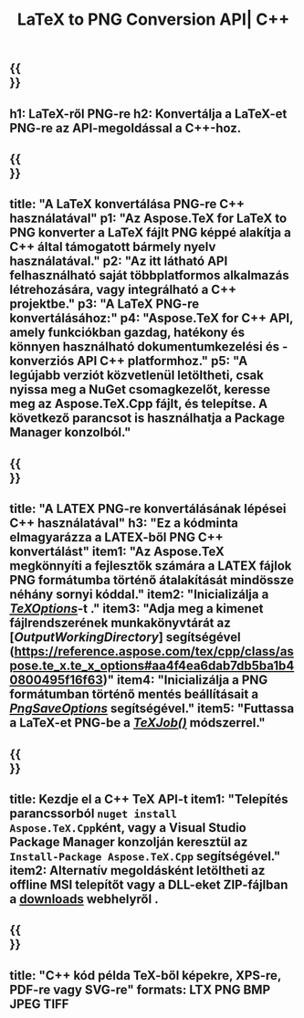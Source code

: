 ﻿---
translation: true
template: /_templates/_conversion-child-cpp.md
title: LaTeX to PNG Conversion API| C++
description: LaTeX-PNG konvertálási funkció. Integrálja ezt a helyszíni C++ könyvtárat a projektjébe, vagy használjon többplatformos alkalmazásokat a LaTeX PNG-re konvertálásához.
keywords: latex a png api cpp-be, latex2png integrálja a c++-t
url: /cpp/conversion/latex-to-png/
family: tex
platformtag: cpp
feature: conversion
informat: LATEX
outformat: PNG
otherformats: PNG JPEG TIFF PDF SVG XPS
---

{{<section banner>}}
---
h1: LaTeX-ről PNG-re
h2: Konvertálja a LaTeX-et PNG-re az API-megoldással a C++-hoz.
---

{{<section overview>}}
---
title: "A LaTeX konvertálása PNG-re C++ használatával"
p1: "Az Aspose.TeX for LaTeX to PNG konverter a LaTeX fájlt PNG képpé alakítja a C++ által támogatott bármely nyelv használatával."
p2: "Az itt látható API felhasználható saját többplatformos alkalmazás létrehozására, vagy integrálható a C++ projektbe."
p3: "A LaTeX PNG-re konvertálásához:"
p4: "Aspose.TeX for C++ API, amely funkciókban gazdag, hatékony és könnyen használható dokumentumkezelési és -konverziós API C++ platformhoz."
p5: "A legújabb verziót közvetlenül letöltheti, csak nyissa meg a NuGet csomagkezelőt, keresse meg az Aspose.TeX.Cpp fájlt, és telepítse. A következő parancsot is használhatja a Package Manager konzolból."
---

{{<section feature1>}}
---
title: "A LATEX PNG-re konvertálásának lépései C++ használatával"
h3: "Ez a kódminta elmagyarázza a LATEX-ből PNG C++ konvertálást"
item1: "Az Aspose.TeX megkönnyíti a fejlesztők számára a LATEX fájlok PNG formátumba történő átalakítását mindössze néhány sornyi kóddal."
item2: "Inicializálja a [*TeXOptions*](https://reference.aspose.com/tex/cpp/class/aspose.te_x.te_x_options)-t ."
item3: "Adja meg a kimenet fájlrendszerének munkakönyvtárát az [*OutputWorkingDirectory*] segítségével (https://reference.aspose.com/tex/cpp/class/aspose.te_x.te_x_options#aa4f4ea6dab7db5ba1b40800495f16f63)"
item4: "Inicializálja a PNG formátumban történő mentés beállításait a [*PngSaveOptions*](https://reference.aspose.com/tex/cpp/class/aspose.te_x.presentation.image.png_save_options) segítségével."
item5: "Futtassa a LaTeX-et PNG-be a [*TeXJob()*](https://reference.aspose.com/tex/cpp/class/aspose.te_x.te_x_job) módszerrel."
---

{{<section feature2>}}
---
title: Kezdje el a C++ TeX API-t
item1: "Telepítés parancssorból ```nuget install Aspose.TeX.Cpp```ként, vagy a Visual Studio Package Manager konzolján keresztül az ```Install-Package Aspose.TeX.Cpp``` segítségével."
item2: Alternatív megoldásként letöltheti az offline MSI telepítőt vagy a DLL-eket ZIP-fájlban a [downloads](https://releases.aspose.com/tex/cpp) webhelyről .
---

{{<section widget>}}
---
title: "C++ kód példa TeX-ből képekre, XPS-re, PDF-re vagy SVG-re"
formats: LTX PNG BMP JPEG TIFF
---
